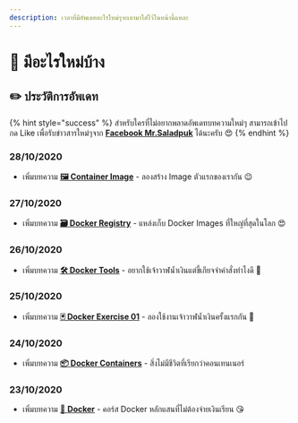 ```yaml
---
description: เวลาที่มีอัพเดทอะไรใหม่ๆจะเอามาใส่ไว้ในหน้านี้แหละ
---
```


# 📰 มีอะไรใหม่บ้าง

## ✏️ ประวัติการอัพเดท

{% hint style="success" %}
สำหรับใครที่ไม่อยากพลาดอัพเดทบทความใหม่ๆ สามารถเข้าไปกด Like เพื่อรับข่าวสารใหม่ๆจาก [**Facebook Mr.Saladpuk**](https://www.facebook.com/mr.saladpuk) ได้นะครับ 😍
{% endhint %}

### 28/10/2020

* เพิ่มบทความ [**🖼️ Container Image**](https://www.saladpuk.com/basic/docker-1/images) - ลองสร้าง Image ตัวแรกของเรากัน 😉

### 27/10/2020

* เพิ่มบทความ [**🗃️ Docker Registry**](https://www.saladpuk.com/basic/docker-1/registry) - แหล่งเก็บ Docker Images ที่ใหญ่ที่สุดในโลก 😍

### 26/10/2020

* เพิ่มบทความ [**🛠️ Docker Tools**](https://www.saladpuk.com/basic/docker-1/tools) - อยากใช้เจ้าวาฬน้ำเงินแต่ขี้เกียจจำคำสั่งทำไงดี 🤔

### 25/10/2020

* เพิ่มบทความ [**🃏 Docker Exercise 01**](https://www.saladpuk.com/basic/docker-1/exercise01) - ลองใช้งานเจ้าวาฬน้ำเงินครั้งแรกกัน 🐳

### 24/10/2020

* เพิ่มบทความ [**📦 Docker Containers**](https://www.saladpuk.com/basic/docker-1/containers) - สิ่งไม่มีชีวิตที่เรียกว่าคอนเทนเนอร์

### 23/10/2020

* เพิ่มบทความ [🐳 **Docker**](https://www.saladpuk.com/basic/docker-1) - คอร์ส Docker หลักแสนที่ไม่ต้องจ่ายเงินเรียน 😘


